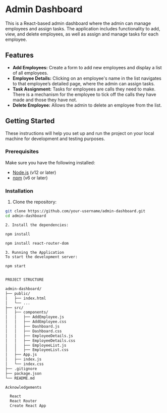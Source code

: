 # Admin Dashboard

This is a React-based admin dashboard where the admin can manage employees and assign tasks. The application includes functionality to add, view, and delete employees, as well as assign and manage tasks for each employee.

## Features

- **Add Employees:** Create a form to add new employees and display a list of all employees.
- **Employee Details:** Clicking on an employee's name in the list navigates to that employee’s detailed page, where the admin can assign tasks.
- **Task Assignment:** Tasks for employees are calls they need to make. There is a mechanism for the employee to tick off the calls they have made and those they have not.
- **Delete Employee:** Allows the admin to delete an employee from the list.

## Getting Started

These instructions will help you set up and run the project on your local machine for development and testing purposes.

### Prerequisites

Make sure you have the following installed:

- [Node.js](https://nodejs.org/) (v12 or later)
- [npm](https://www.npmjs.com/) (v6 or later)

### Installation

1. Clone the repository:

```bash
git clone https://github.com/your-username/admin-dashboard.git
cd admin-dashboard

2. Install the dependencies:

npm install

npm install react-router-dom

3. Running the Application
To start the development server:

npm start


PROJECT STRUCTURE

admin-dashboard/
├── public/
│   ├── index.html
│   └── ...
├── src/
│   ├── components/
│   │   ├── AddEmployee.js
│   │   ├── AddEmployee.css
│   │   ├── Dashboard.js
│   │   ├── Dashboard.css
│   │   ├── EmployeeDetails.js
│   │   ├── EmployeeDetails.css
│   │   ├── EmployeeList.js
│   │   ├── EmployeeList.css
│   ├── App.js
│   ├── index.js
│   └── index.css
├── .gitignore
├── package.json
└── README.md

Acknowledgements

  React
  React Router
  Create React App
